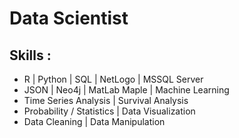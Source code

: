# Data Scientist

## Skills : 
- R | Python | SQL | NetLogo | MSSQL Server    
- JSON | Neo4j | MatLab  Maple | Machine Learning
- Time Series Analysis | Survival Analysis   
- Probability / Statistics | Data Visualization  
- Data Cleaning | Data Manipulation



